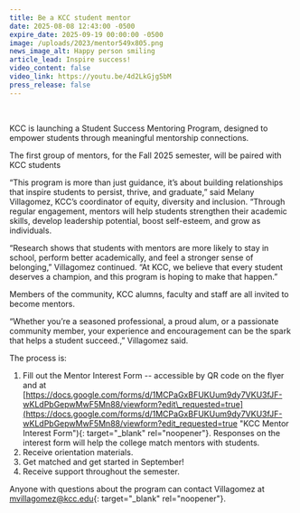 ```yaml
---
title: Be a KCC student mentor
date: 2025-08-08 12:43:00 -0500
expire_date: 2025-09-19 00:00:00 -0500
image: /uploads/2023/mentor549x805.png
news_image_alt: Happy person smiling
article_lead: Inspire success!
video_content: false
video_link: https://youtu.be/4d2LkGjg5bM
press_release: false
---
```

&nbsp;

KCC is launching a Student Success Mentoring Program, designed to empower students through meaningful mentorship connections.

The first group of mentors, for the Fall 2025 semester, will be paired with KCC students

“This program is more than just guidance, it’s about building relationships that inspire students to persist, thrive, and graduate,” said Melany Villagomez, KCC’s coordinator of equity, diversity and inclusion. “Through regular engagement, mentors will help students strengthen their academic skills, develop leadership potential, boost self-esteem, and grow as individuals.

“Research shows that students with mentors are more likely to stay in school, perform better academically, and feel a stronger sense of belonging,” Villagomez continued. “At KCC, we believe that every student deserves a champion, and this program is hoping to make that happen.”

Members of the community, KCC alumns, faculty and staff are all invited to become mentors.

“Whether you’re a seasoned professional, a proud alum, or a passionate community member, your experience and encouragement can be the spark that helps a student succeed.,” Villagomez said.

The process is:

1. Fill out the Mentor Interest Form -- accessible by QR code on the flyer and at [https://docs.google.com/forms/d/1MCPaGxBFUKUum9dy7VKU3fJF-wKLdPbGepwMwF5Mn88/viewform?edit\_requested=true](https://docs.google.com/forms/d/1MCPaGxBFUKUum9dy7VKU3fJF-wKLdPbGepwMwF5Mn88/viewform?edit_requested=true "KCC Mentor Interest Form"){: target="_blank" rel="noopener"}. Responses on the interest form will help the college match mentors with students.
2. Receive orientation materials.
3. Get matched and get started in September!
4. Receive support throughout the semester.

Anyone with questions about the program can contact Villagomez at [mvillagomez@kcc.edu](mailto:mvillagomez@kcc.edu "email mvillagomez@kcc.edu"){: target="_blank" rel="noopener"}.

&nbsp;

&nbsp;